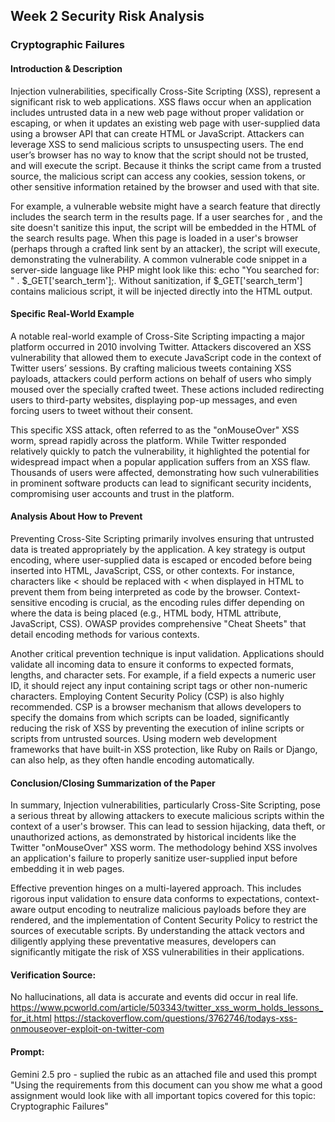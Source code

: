 ## Week 2 Security Risk Analysis

### Cryptographic Failures

#### Introduction & Description
Injection vulnerabilities, specifically Cross-Site Scripting (XSS), represent a significant risk to web applications.  XSS flaws occur when an application includes untrusted data in a new web page without proper validation or escaping, or when it updates an existing web page with user-supplied data using a browser API that can create HTML or JavaScript.  Attackers can leverage XSS to send malicious scripts to unsuspecting users. The end user’s browser has no way to know that the script should not be trusted, and will execute the script. Because it thinks the script came from a trusted source, the malicious script can access any cookies, session tokens, or other sensitive information retained by the browser and used with that site.

For example, a vulnerable website might have a search feature that directly includes the search term in the results page. If a user searches for <script>alert('XSS')</script>, and the site doesn't sanitize this input, the script will be embedded in the HTML of the search results page. When this page is loaded in a user's browser (perhaps through a crafted link sent by an attacker), the script will execute, demonstrating the vulnerability. A common vulnerable code snippet in a server-side language like PHP might look like this: echo "You searched for: " . $_GET['search_term'];. Without sanitization, if $_GET['search_term'] contains malicious script, it will be injected directly into the HTML output.

#### Specific Real-World Example
A notable real-world example of Cross-Site Scripting impacting a major platform occurred in 2010 involving Twitter. Attackers discovered an XSS vulnerability that allowed them to execute JavaScript code in the context of Twitter users’ sessions.  By crafting malicious tweets containing XSS payloads, attackers could perform actions on behalf of users who simply moused over the specially crafted tweet. These actions included redirecting users to third-party websites, displaying pop-up messages, and even forcing users to tweet without their consent.

This specific XSS attack, often referred to as the "onMouseOver" XSS worm, spread rapidly across the platform.  While Twitter responded relatively quickly to patch the vulnerability, it highlighted the potential for widespread impact when a popular application suffers from an XSS flaw. Thousands of users were affected, demonstrating how such vulnerabilities in prominent software products can lead to significant security incidents, compromising user accounts and trust in the platform. 

#### Analysis About How to Prevent
Preventing Cross-Site Scripting primarily involves ensuring that untrusted data is treated appropriately by the application. A key strategy is output encoding, where user-supplied data is escaped or encoded before being inserted into HTML, JavaScript, CSS, or other contexts.  For instance, characters like < should be replaced with &lt; when displayed in HTML to prevent them from being interpreted as code by the browser. Context-sensitive encoding is crucial, as the encoding rules differ depending on where the data is being placed (e.g., HTML body, HTML attribute, JavaScript, CSS). OWASP provides comprehensive "Cheat Sheets" that detail encoding methods for various contexts. 

Another critical prevention technique is input validation. Applications should validate all incoming data to ensure it conforms to expected formats, lengths, and character sets. For example, if a field expects a numeric user ID, it should reject any input containing script tags or other non-numeric characters. Employing Content Security Policy (CSP) is also highly recommended. CSP is a browser mechanism that allows developers to specify the domains from which scripts can be loaded, significantly reducing the risk of XSS by preventing the execution of inline scripts or scripts from untrusted sources. Using modern web development frameworks that have built-in XSS protection, like Ruby on Rails or Django, can also help, as they often handle encoding automatically. 

#### Conclusion/Closing Summarization of the Paper
In summary, Injection vulnerabilities, particularly Cross-Site Scripting, pose a serious threat by allowing attackers to execute malicious scripts within the context of a user's browser. This can lead to session hijacking, data theft, or unauthorized actions, as demonstrated by historical incidents like the Twitter "onMouseOver" XSS worm. The methodology behind XSS involves an application's failure to properly sanitize user-supplied input before embedding it in web pages.

Effective prevention hinges on a multi-layered approach. This includes rigorous input validation to ensure data conforms to expectations, context-aware output encoding to neutralize malicious payloads before they are rendered, and the implementation of Content Security Policy to restrict the sources of executable scripts. By understanding the attack vectors and diligently applying these preventative measures, developers can significantly mitigate the risk of XSS vulnerabilities in their applications.

#### Verification Source:
No hallucinations, all data is accurate and events did occur in real life.
https://www.pcworld.com/article/503343/twitter_xss_worm_holds_lessons_for_it.html
https://stackoverflow.com/questions/3762746/todays-xss-onmouseover-exploit-on-twitter-com

#### Prompt:
Gemini 2.5 pro - suplied the rubic as an attached file and used this prompt "Using the requirements from this document can you show me what a good assignment would look like with all important topics covered for this topic: Cryptographic Failures"